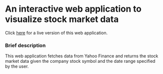 # An interactive web application to visualize stock market data

Click [here](https://prim8.shinyapps.io/Finance/) for a live version of this web application. 


### Brief description
This web application fetches data from Yahoo Finance and returns the stock market data given the company stock symbol and the date range specified by the user. 
